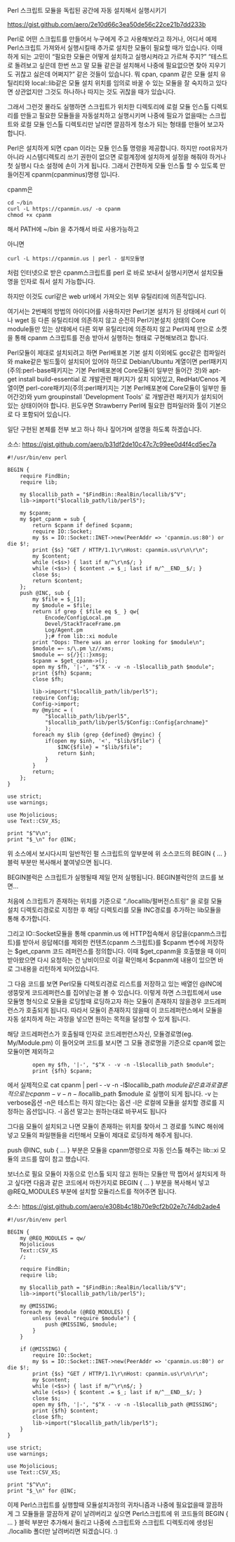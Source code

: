Perl 스크립트 모듈을 독립된 공간에 자동 설치해서 실행시키기

https://gist.github.com/aero/2e10d66c3ea50de56c22ce21b7dd233b


Perl로 어떤 스크립트를 만들어서 누구에게 주고 사용해보라고 하거나, 어디서 예제 Perl스크립트 가져와서 실행시킬때 추가로 설치한 모듈이 필요할 때가 있습니다. 이때 하게 되는 고민이
“필요한 모듈은 어떻게 설치하고 실행시켜라고 가르쳐 주지?” 
“테스트로 돌려보고 싶은데 한번 쓰고 말 모듈 같은걸 설치해서 나중에 필요없으면 찾아 지우기도 귀찮고 싫은데 어쩌지?” 같은 것들이 있습니다. 
뭐 cpan, cpanm 같은 모듈 설치 유틸리티와 local::lib같은 모듈 설치 위치를 임의로 바꿀 수 있는 모듈을 잘 숙지하고 있다면 상관없지만 그것도 하나하나 따지는 것도 귀찮을 때가 있습니다.

그래서 그런것 몰라도 실행하면 스크립트가 위치한 디렉토리에 로컬 모듈 인스톨 디렉토리를 만들고 필요한 모듈들을 자동설치하고 실행시키며 나중에 필요가 없을때는 스크립트와 로컬 모듈 인스톨 디렉토리만 날리면 깔끔하게 청소가 되는 형태를 만들어 보고자 합니다.

Perl은 설치하게 되면 cpan 이라는 모듈 인스톨 명령을 제공합니다. 하지만 root유저가 아니라 시스템디렉토리 쓰기 권한이 없으면 로컬계정에 설치하게 설정을 해줘야 하거나 첫 실행시 다소 설정에 손이 가게 됩니다. 그래서 간편하게 모듈 인스톨 할 수 있도록 만들어진게 cpanm(cpanminus)명령 입니다.

cpanm은 

```
cd ~/bin
curl -L https://cpanmin.us/ -o cpanm
chmod +x cpanm
```
해서 PATH에 ~/bin 을 추가해서 바로 사용가능하고

아니면
```
curl -L https://cpanmin.us | perl - 설치모듈명
```

처럼 인터넷으로 받은 cpanm스크립트를 perl 로 바로 보내서 실행시키면서 설치모듈명을 인자로 줘서 설치 가능합니다.

하지만 이것도 curl같은 web url에서 가져오는 외부 유틸리티에 의존적입니다.

여기서는 2번째의 방법의 아이디어를 사용하지만 Perl기본 설치가 된 상태에서 curl 이나 wget 등 다른 유틸리티에 의존하지 않고 순전히 Perl기본설치 상태의 Core module들만 있는 상태에서 다른 외부 유틸리티에 의존하지 않고 Perl자체 만으로 소켓을 통해 cpanm 스크립트를 전송 받아서 실행하는 형태로 구현해보려고 합니다.

Perl모듈이 제대로 설치되려고 하면 Perl배포본 기본 설치 이외에도 gcc같은 컴파일러와 make같은 빌드툴이 설치되어 있어야 하므로 Debian/Ubuntu 계열이면 perl패키지(주의:perl-base패키지는 기본 Perl배포본에 Core모듈이 일부만 들어간 것)와 apt-get install build-essential 로 개발관련 패키지가 설치 되어있고, RedHat/Cenos 계열이면 perl-core패키지(주의:perl패키지는 기본 Perl배포본에 Core모듈이 일부만 들어간것)와 yum groupinstall 'Development Tools' 로 개발관련 패키지가 설치되어 있는 상태이어야 합니다. 윈도우면 Strawberry Perl에 필요한 컴파일러와 툴이 기본으로 다 포함되어 있습니다.

일단 구현된 본체를 전부 보고 하나 하나 짚어가며 설명을 하도록 하겠습니다.

소스: https://gist.github.com/aero/b31df2de10c47c7c99ee0d4f4cd5ec7a

```
#!/usr/bin/env perl

BEGIN {
    require FindBin;
    require lib;

    my $locallib_path = "$FindBin::RealBin/locallib/$^V";
    lib->import("$locallib_path/lib/perl5");

    my $cpanm;
    my $get_cpanm = sub {
        return $cpanm if defined $cpanm;
        require IO::Socket;
        my $s = IO::Socket::INET->new(PeerAddr => 'cpanmin.us:80') or die $!;
        print {$s} "GET / HTTP/1.1\r\nHost: cpanmin.us\r\n\r\n";
        my $content;
        while (<$s>) { last if m/^\r\n$/; }
        while (<$s>) { $content .= $_; last if m/^__END__$/; }
        close $s;
        return $content;
    };
    push @INC, sub {
        my $file = $_[1];
        my $module = $file;
        return if grep { $file eq $_ } qw{
            Encode/ConfigLocal.pm
            Devel/StackTraceFrame.pm
            Log/Agent.pm
            };# from lib::xi module
        print "Oops: There was an error looking for $module\n";
        $module =~ s/\.pm \z//xms;
        $module =~ s{/}{::}xmsg;
        $cpanm = $get_cpanm->();
        open my $fh, '|-', "$^X - -v -n -l$locallib_path $module";
        print {$fh} $cpanm;
        close $fh;

        lib->import("$locallib_path/lib/perl5");
        require Config;
        Config->import;
        my @myinc = (
            "$locallib_path/lib/perl5",
            "$locallib_path/lib/perl5/$Config::Config{archname}"
            );
        foreach my $lib (grep {defined} @myinc) {
            if(open my $inh, '<', "$lib/$file") {
                $INC{$file} = "$lib/$file";
                return $inh;
            }
        }
        return;
    };
}

use strict;
use warnings;

use Mojolicious;
use Text::CSV_XS;

print "$^V\n";
print "$_\n" for @INC;
```

위 소스에서 보시다시피 일반적인 펄 스크립트의 앞부분에 위 소스코드의 BEGIN { … } 블럭 부분만 복사해서 붙여넣으면 됩니다.

BEGIN블럭은 스크립트가 실행될때 제일 먼저 실행됩니다. BEGIN블럭안의 코드를 보면…

처음에 스크립트가 존재하는 위치를 기준으로 “./locallib/펄버전스트링” 을 로컬 모듈 설치 디렉토리경로로 지정한 후 해당 디렉토리를 모듈 INC경로를 추가하는 lib모듈을 통해 추가합니다.

그리고 IO::Socket모듈을 통해 cpanmin.us 에 HTTP접속해서 응답을(cpanm스크립트)를 받아서 응답헤더를 제외한 컨텐츠(cpanm 스크립트)를 $cpanm 변수에 저장하는 $get_cpanm 코드 레퍼런스를 정의합니다. 이때 $get_cpanm을 호출했을 때 이미 받아왔으면 다시 요청하는 건 낭비이므로 이걸 확인해서 $cpanm에 내용이 있으면 바로 그내용을 리턴하게 되어있습니다.

그 다음 코드를 보면 Perl모듈 디렉토리경로 리스트를 저장하고 있는 배열인 @INC에 생뚱맞게 코드레퍼런스를 집어넣는걸 볼 수 있습니다. 이렇게 하면 스크립트에서 use 모듈명 형식으로 모듈을 로딩할때 로딩하고자 하는 모듈이 존재하지 않을경우 코드레퍼런스가 호출되게 됩니다. 따라서 모듈이 존재하지 않을때 이 코드레퍼런스에서 모듈을 자동 설치하게 하는 과정을 넣으면 원하는 목적을 달성할 수 있게 됩니다.

해당 코드레퍼런스가 호출될때 인자로 코드레펀런스자신, 모듈경로명(eg. My/Module.pm) 이 들어오며 코드를 보시면 그 모듈 경로명을 기준으로 cpan에 없는 모듈이면 제외하고  
```
        open my $fh, '|-', "$^X - -v -n -l$locallib_path $module";
        print {$fh} $cpanm;
```

에서 실제적으로 cat cpanm | perl - -v -n -l$locallib_path $module 같은 효과로 결론적으로는 cpanm -v -n -l$locallib_path $module 로 실행이 되게 됩니다. -v 는 verbose옵션 -n은 테스트는 하지 않는다는 옵션 -l은 로컬에 모듈을 설치할 경로를 지정하는 옵션입니다. -l 옵션 말고는 원하는대로 바꾸셔도 됩니다

그다음 모듈이 설치되고 나면 모듈이 존재하는 위치를 찾아서 그 경로를 %INC 해쉬에 넣고 모듈의 파일핸들을 리턴해서 모듈이 제대로 로딩하게 해주게 됩니다.

push @INC, sub { … } 부분은 모듈을 cpanm명령으로 자동 인스톨 해주는 lib::xi 모듈의 코드를 많이 참고 했습니다.


보너스로 필요 모듈이 자동으로 인스톨 되지 않고 원하는 모듈만 딱 찝어서 설치되게 하고 싶다면 다음과 같은 코드에서 마찬가지로 BEGIN { … } 부분을 복사해서 넣고  @REQ_MODULES 부분에 설치할 모듈리스트를 적어주면 됩니다.

소스: https://gist.github.com/aero/e308b4c18b70e9cf2b02e7c74db2ade4

```
#!/usr/bin/env perl

BEGIN {
    my @REQ_MODULES = qw/
    Mojolicious
    Text::CSV_XS
    /;

    require FindBin;
    require lib;

    my $locallib_path = "$FindBin::RealBin/locallib/$^V";
    lib->import("$locallib_path/lib/perl5");

    my @MISSING;
    foreach my $module (@REQ_MODULES) {
        unless (eval "require $module") {
            push @MISSING, $module;
        }
    }

    if (@MISSING) {
        require IO::Socket;
        my $s = IO::Socket::INET->new(PeerAddr => 'cpanmin.us:80') or die $!;
        print {$s} "GET / HTTP/1.1\r\nHost: cpanmin.us\r\n\r\n";
        my $content;
        while (<$s>) { last if m/^\r\n$/; }
        while (<$s>) { $content .= $_; last if m/^__END__$/; }
        close $s;
        open my $fh, '|-', "$^X - -v -n -l$locallib_path @MISSING";
        print {$fh} $content;
        close $fh;
        lib->import("$locallib_path/lib/perl5");
    }
}

use strict;
use warnings;

use Mojolicious;
use Text::CSV_XS;

print "$^V\n";
print "$_\n" for @INC;
```

이제 Perl스크립트를 실행할때 모듈설치과정의 귀차니즘과 나중에 필요없을때 깔끔하게 그 모듈들을 깔끔하게 같이 날려버리고 싶으면 Perl스크립트에 위 코드들의 BEGIN { … } 블럭 부분만 추가해서 돌리고 나중에 스크립트와 스크립트 디렉토리에 생성된 ./locallib 폴더만 날려버리면 되겠습니다. :)

